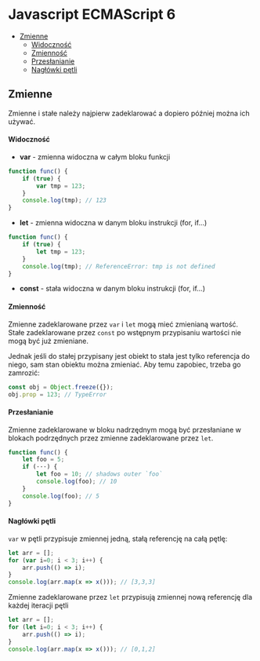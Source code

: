 # Javascript ECMAScript 6

- [Zmienne](#zmienne)
	- [Widoczność](#widoczno)
	- [Zmienność](#zmienno)
	- [Przesłanianie](#przesanianie)
	- [Nagłówki pętli](#nagwki-ptli)

## Zmienne
Zmienne i stałe należy najpierw zadeklarować a dopiero później można ich używać.

#### Widoczność
- **var** - zmienna widoczna w całym bloku funkcji
```js
function func() {
    if (true) {
        var tmp = 123;
    }
    console.log(tmp); // 123
}
```

- **let** - zmienna widoczna w danym bloku instrukcji (for, if...)
```js
function func() {
    if (true) {
        let tmp = 123;
    }
    console.log(tmp); // ReferenceError: tmp is not defined
}
```

- **const** - stała widoczna w danym bloku instrukcji (for, if...)

#### Zmienność
Zmienne zadeklarowane przez `var` i `let` mogą mieć zmienianą wartość. Stałe zadeklarowane przez `const` po wstępnym przypisaniu wartości nie mogą być już zmieniane.

Jednak jeśli do stałej przypisany jest obiekt to stała jest tylko referencja do niego, sam stan obiektu można zmieniać. Aby temu zapobiec, trzeba go zamrozić:
```js
const obj = Object.freeze({});
obj.prop = 123; // TypeError
```

#### Przesłanianie
Zmienne zadeklarowane w bloku nadrzędnym mogą być przesłaniane w blokach podrzędnych przez zmienne zadeklarowane przez `let`.

```js
function func() {
    let foo = 5;
    if (···) {
        let foo = 10; // shadows outer `foo`
        console.log(foo); // 10
    }
    console.log(foo); // 5
}
```

#### Nagłówki pętli
`var` w pętli przypisuje zmiennej jedną, stałą referencję na całą pętlę:
```js
let arr = [];
for (var i=0; i < 3; i++) {
    arr.push(() => i);
}
console.log(arr.map(x => x())); // [3,3,3]
```

Zmienne zadeklarowane przez `let` przypisują zmiennej nową referencję dla każdej iteracji pętli
```js
let arr = [];
for (let i=0; i < 3; i++) {
    arr.push(() => i);
}
console.log(arr.map(x => x())); // [0,1,2]
```
